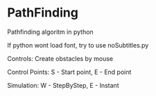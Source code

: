 # PathFinding
 Pathfinding algoritm in python
 
 If python wont load font, try to use noSubtitles.py
 
 Controls:
 Create obstacles by mouse
 
 Control Points: S - Start point, E - End point
 
 Simulation: W - StepByStep, E - Instant
